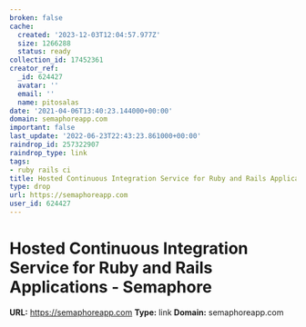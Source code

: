 ```yaml
---
broken: false
cache:
  created: '2023-12-03T12:04:57.977Z'
  size: 1266288
  status: ready
collection_id: 17452361
creator_ref:
  _id: 624427
  avatar: ''
  email: ''
  name: pitosalas
date: '2021-04-06T13:40:23.144000+00:00'
domain: semaphoreapp.com
important: false
last_update: '2022-06-23T22:43:23.861000+00:00'
raindrop_id: 257322907
raindrop_type: link
tags:
- ruby rails ci
title: Hosted Continuous Integration Service for Ruby and Rails Applications - Semaphore
type: drop
url: https://semaphoreapp.com
user_id: 624427
---
```


# Hosted Continuous Integration Service for Ruby and Rails Applications - Semaphore

**URL:** https://semaphoreapp.com
**Type:** link
**Domain:** semaphoreapp.com
